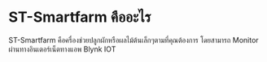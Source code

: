 # ST-Smartfarm คืออะไร
ST-Smartfarm คือครื่องช่วยปลูกผักหรือผลไม้ต้นเล็กๆตามที่คุณต้องการ โดยสามารถ Monitor ผ่านทางอินเตอร์เน็ตทางแอพ Blynk IOT
